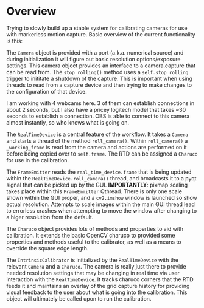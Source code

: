 # Overview

Trying to slowly build up a stable system for calibrating cameras for use with markerless motion capture. Basic overview of the current functionality is this:

The `Camera` object is provided with a port (a.k.a. numerical source) and during initialization it will figure out basic resolution options/exposure settings. This camera object provides an interface to a camera.capture that can be read from. The `stop_rolling()` method uses a `self.stop_rolling` trigger to inititate a shutdown of the capture. This is important when using threads to read from a capture device and then trying to make changes to the configuration of that device.

I am working with 4 webcams here. 3 of them can establish connections in about 2 seconds, but I also have a pricey logitech model that takes ~30 seconds to establish a connection. OBS is able to connect to this camera almost instantly, so who knows what is going on.

The `RealTimeDevice` is a central feature of the workflow. It takes a `Camera` and starts a thread of the method `roll_camera()`. Within `roll_camera()` a `_working_frame` is read from the camera and actions are performed on it before being copied over to `self.frame`. The RTD can be assigned a `Charuco` for use in the calibration.

The `FrameEmitter` reads the `real_time_device.frame` that is being updated within the `RealTimeDevice.roll_camera()` thread, and broadcasts it to a pyqt signal that can be picked up by the GUI. **IMPORTANTLY**: pixmap scaling takes place within this `FrameEmmitter` Qthread. There is only one scale shown within the GUI proper, and a `cv2.imshow` window is launched so show actual resolution. Attempts to scale images within the main GUI thread lead to errorless crashes when attempting to move the window after changing to a higer resolution from the default.

The `Charuco` object provides lots of methods and properties to aid with calibration. It extends the basic OpenCV charuco to provided some properties and methods useful to the calibrator, as well as a means to override the square edge length.

The `IntrinsicCalibrator` is initialized by the `RealTimeDevice` with the relevant `Camera` and a `Charuco`. The camera is really just there to provide needed resolution settings that may be changing in real time via user interaction with the `RealTimeDevice`. It tracks charuco corners that the RTD feeds it and maintains an overlay of the grid capture history for providing visual feedback to the user about what is going into the calibration. This object will ultimately be called upon to run the calibration. 
